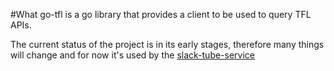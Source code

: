 #What
go-tfl is a go library that provides a client to be used to query TFL APIs.

The current status of the project is in its early stages, therefore many things will change and for now it's used by the [slack-tube-service]()
